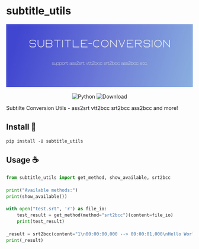 # subtitle_utils

![cover](https://raw.githubusercontent.com/sudoskys/subtitle_utils/main/src/cover.jpg)

<p align="center">
  <img src="https://img.shields.io/badge/Python-3.8|9|10|11-green" alt="Python" >
  <img src="https://img.shields.io/pypi/dm/subtitle_utils.svg" alt="Download">
</p>

Subtilte Conversion Utils - ass2srt vtt2bcc srt2bcc ass2bcc and more!

## Install 🥽

```
pip install -U subtitle_utils
```

## Usage ☕️

```python
from subtitle_utils import get_method, show_available, srt2bcc

print("Available methods:")
print(show_available())

with open("test.srt", 'r') as file_io:
    test_result = get_method(method="srt2bcc")(content=file_io)
    print(test_result)

_result = srt2bcc(content="1\n00:00:00,000 --> 00:00:01,000\nHello World")
print(_result)
```
